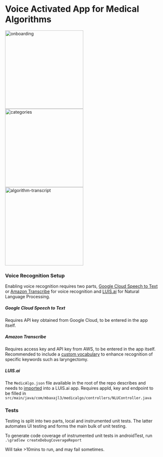 # Voice Activated App for Medical Algorithms



<p float="left">
<a href="https://ibb.co/1TQTHkx"><img src="https://i.ibb.co/YhQhvxG/onboarding.png" alt="onboarding" border="0" width="256"></a>
<a href="https://ibb.co/djwZ6S9"><img src="https://i.ibb.co/WG4CFQ9/categories.png" alt="categories" border="0" width="256"></a>
<a href="https://ibb.co/BfTx8sj"><img src="https://i.ibb.co/3TSqthW/algorithm-transcript.png" alt="algorithm-transcript" border="0" width="256"></a>
</p>

### Voice Recognition Setup

Enabling voice recognition requires two parts, [Google Cloud Speech to Text](https://cloud.google.com/speech-to-text) or [Amazon Transcribe](https://aws.amazon.com/transcribe/) for voice recognition and [LUIS.ai](https://www.luis.ai/) for Natural Language Processing.

##### Google Cloud Speech to Text

Requires API key obtained from Google Cloud, to be entered in the app itself.

##### Amazon Transcribe 

Requires access key and API key from AWS, to be entered in the app itself. Recommended to include a [custom vocabulary](https://aws.amazon.com/blogs/machine-learning/build-a-custom-vocabulary-to-enhance-speech-to-text-transcription-accuracy-with-amazon-transcribe/) to enhance recognition of specific keywords such as laryngectomy.

##### LUIS.ai

The ```MedicAlgo.json``` file available in the root of the repo describes and needs to [imported](https://docs.microsoft.com/en-us/azure/cognitive-services/luis/luis-how-to-manage-versions) into a LUIS.ai app. Requires appId, key and endpoint to be filled in ```src/main/java/com/mbaxajl3/medicalgo/controllers/NLUController.java```





### Tests

Testing is split into two parts, local and instrumented unit tests. The latter automates UI testing and forms the main bulk of unit testing.

To generate code coverage of instrumented unit tests in androidTest, run ```.\gradlew createDebugCoverageReport```

Will take >10mins to run, and may fail sometimes.
